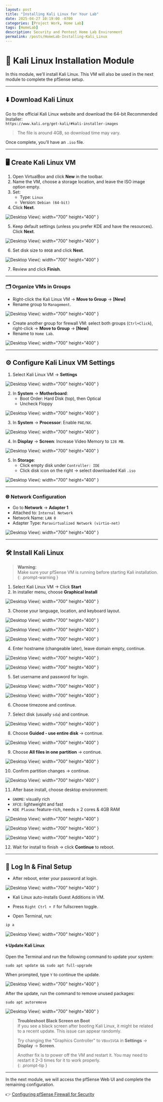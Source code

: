 ```yaml
---
layout: post
title: "Installing Kali Linux for Your Lab"
date: 2025-04-27 10:19:00 -0700
categories: [Project Work, Home Lab]
tags: [HomeLab]
description: Security and Pentest Home Lab Environment
permalink: /posts/HomeLab-Installing-Kali_Linux
---
```


# 🚀 Kali Linux Installation Module

In this module, we’ll install Kali Linux. This VM will also be used in the next module to complete the pfSense setup.

---

## ⬇️ Download Kali Linux

Go to the official Kali Linux website and download the 64-bit Recommended Installer:  
`https://www.kali.org/get-kali/#kali-installer-images`  
> The file is around 4GB, so download time may vary.

Once complete, you’ll have an `.iso` file.

---

## 🖥️ Create Kali Linux VM

1. Open VirtualBox and click **New** in the toolbar.  
2. Name the VM, choose a storage location, and leave the ISO image option empty.  
3. Set:  
   - Type: `Linux`  
   - Version: `Debian (64-bit)`  
4. Click **Next**.

![Desktop View](/assets/img/HomeLab/HL-45.png){: width="700" height="400" }

5. Keep default settings (unless you prefer KDE and have the resources). Click **Next**.

![Desktop View](/assets/img/HomeLab/HL-46.png){: width="700" height="400" }

6. Set disk size to `80GB` and click **Next**.

![Desktop View](/assets/img/HomeLab/HL-47.png){: width="700" height="400" }

7. Review and click **Finish**.

---

### 🗂️ Organize VMs in Groups

- Right-click the Kali Linux VM → **Move to Group** → **[New]**  
- Rename group to `Management`.

![Desktop View](/assets/img/HomeLab/HL-48.png){: width="700" height="400" }

- Create another group for firewall VM: select both groups (`Ctrl+Click`), right-click → **Move to Group** → **[New]**  
- Rename to `Home Lab`.

![Desktop View](/assets/img/HomeLab/HL-49.png){: width="700" height="400" }

---

## ⚙️ Configure Kali Linux VM Settings

1. Select Kali Linux VM → **Settings**

![Desktop View](/assets/img/HomeLab/HL-50.png){: width="700" height="400" }

2. In **System** → **Motherboard**:  
   - Boot Order: Hard Disk (top), then Optical  
   - Uncheck Floppy

![Desktop View](/assets/img/HomeLab/HL-51.png){: width="700" height="400" }

3. In **System** → **Processor**: Enable `PAE/NX`.

![Desktop View](/assets/img/HomeLab/HL-54.png){: width="700" height="400" }

4. In **Display** → **Screen**: Increase Video Memory to `128 MB`.

![Desktop View](/assets/img/HomeLab/HL-52.png){: width="700" height="400" }

5. In **Storage**:  
   - Click empty disk under `Controller: IDE`  
   - Click disk icon on the right → select downloaded Kali `.iso`

![Desktop View](/assets/img/HomeLab/HL-53.png){: width="700" height="400" }

---

### 🌐 Network Configuration

- Go to **Network** → **Adapter 1**  
- Attached to: `Internal Network`  
- Network Name: `LAN 0`  
- Adapter Type: `Paravirtualized Network (virtio-net)`

![Desktop View](/assets/img/HomeLab/HL-55.png){: width="700" height="400" }

---

## 🛠️ Install Kali Linux

> **Warning:**  
> Make sure your pfSense VM is running before starting Kali installation.  
{: .prompt-warning }

1. Select Kali Linux VM → Click **Start**  
2. In installer menu, choose **Graphical Install**

![Desktop View](/assets/img/HomeLab/HL-56.png){: width="700" height="400" }

3. Choose your language, location, and keyboard layout.

![Desktop View](/assets/img/HomeLab/HL-57.png){: width="700" height="400" }

![Desktop View](/assets/img/HomeLab/HL-58.png){: width="700" height="400" }

![Desktop View](/assets/img/HomeLab/HL-59.png){: width="700" height="400" }

4. Enter hostname (changeable later), leave domain empty, continue.

![Desktop View](/assets/img/HomeLab/HL-60.png){: width="700" height="400" }

![Desktop View](/assets/img/HomeLab/HL-61.png){: width="700" height="400" }

5. Set username and password for login.

![Desktop View](/assets/img/HomeLab/HL-62.png){: width="700" height="400" }

![Desktop View](/assets/img/HomeLab/HL-63.png){: width="700" height="400" }

6. Choose timezone and continue.

7. Select disk (usually `sda`) and continue.

![Desktop View](/assets/img/HomeLab/HL-65.png){: width="700" height="400" }

8. Choose **Guided - use entire disk** → continue.

![Desktop View](/assets/img/HomeLab/HL-64.png){: width="700" height="400" }

9. Choose **All files in one partition** → continue.

![Desktop View](/assets/img/HomeLab/HL-66.png){: width="700" height="400" }

10. Confirm partition changes → continue.

![Desktop View](/assets/img/HomeLab/HL-67.png){: width="700" height="400" }

11. After base install, choose desktop environment:  
- `GNOME`: visually rich  
- `XFCE`: lightweight and fast  
- `KDE Plasma`: feature-rich, needs ≥ 2 cores & 4GB RAM

![Desktop View](/assets/img/HomeLab/HL-68.png){: width="700" height="400" }

![Desktop View](/assets/img/HomeLab/Hl-69.png){: width="700" height="400" }

![Desktop View](/assets/img/HomeLab/HL-70.png){: width="700" height="400" }

12. Wait for install to finish → click **Continue** to reboot.

---

## 🔑 Log In & Final Setup

- After reboot, enter your password at login.

![Desktop View](/assets/img/HomeLab/HL-71.png){: width="700" height="400" }

- Kali Linux auto-installs Guest Additions in VM.

- Press `Right Ctrl + F` for fullscreen toggle.

- Open Terminal, run:

```bash
ip a
```

![Desktop View](/assets/img/HomeLab/HL-72.png){: width="700" height="400" }

#### 🌀 Update Kali Linux

Open the Terminal and run the following command to update your system:

```shell
sudo apt update && sudo apt full-upgrade
```

When prompted, type `Y` to continue the update.

![Desktop View](/assets/img/HomeLab/HL-73.png){: width="700" height="400" }

After the update, run the command to remove unused packages:

```shell
sudo apt autoremove
```

![Desktop View](/assets/img/HomeLab/HL-74.png){: width="700" height="400" }

> **Troubleshoot Black Screen on Boot**  
> If you see a black screen after booting Kali Linux, it might be related to a recent update. This issue can appear randomly.  
>  
> Try changing the "Graphics Controller" to `VBoxSVGA` in **Settings** → **Display** → **Screen**.  
>  
> Another fix is to power off the VM and restart it. You may need to restart it 2–3 times for it to work properly.  
{: .prompt-tip }

---

In the next module, we will access the pfSense Web UI and complete the remaining configuration.

👉 [Configuring pfSense Firewall for Security](/posts/HomeLab-pfSense_Configuration)
